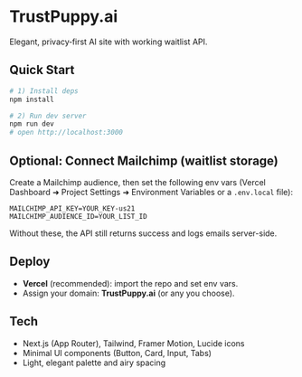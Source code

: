 # TrustPuppy.ai

Elegant, privacy‑first AI site with working waitlist API.

## Quick Start

```bash
# 1) Install deps
npm install

# 2) Run dev server
npm run dev
# open http://localhost:3000
```

## Optional: Connect Mailchimp (waitlist storage)
Create a Mailchimp audience, then set the following env vars (Vercel Dashboard ➜ Project Settings ➜ Environment Variables or a `.env.local` file):

```
MAILCHIMP_API_KEY=YOUR_KEY-us21
MAILCHIMP_AUDIENCE_ID=YOUR_LIST_ID
```

Without these, the API still returns success and logs emails server-side.

## Deploy
- **Vercel** (recommended): import the repo and set env vars.
- Assign your domain: **TrustPuppy.ai** (or any you choose).

## Tech
- Next.js (App Router), Tailwind, Framer Motion, Lucide icons
- Minimal UI components (Button, Card, Input, Tabs)
- Light, elegant palette and airy spacing
